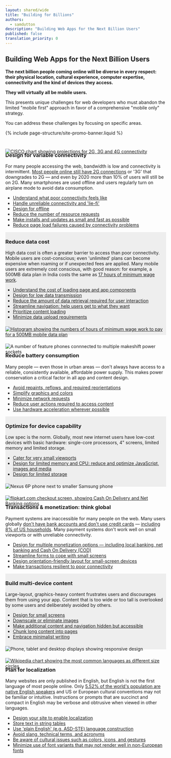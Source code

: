 ```yaml
---
layout: shared/wide
title: "Building for Billions"
authors:
  - samdutton
description: "Building Web Apps for the Next Billion Users"
published: false
translation_priority: 0
---
```


<style>
.mdl-cell h3 {
  margin-top: 0;
}
.mdl-cell img {
  position: relative;
  top: 7px;
}
.wf-landing-section {
    padding-top: 20px;
}
.wf-landing-section:nth-child(even) {
    background-color: #eee;
}
</style>

<div class="wf-subheading">
  <div class="page-content mdl-grid">
    <div class="mdl-cell mdl-cell--9-col wf-showcase__title">
      <h2>Building Web Apps for the Next Billion Users</h2>
      <p><strong>The next billion people coming online will be diverse in every respect: their physical location, cultural&nbsp;experience, computer expertise, connectivity and the kind of devices they access.</strong></p>
      <p><strong>They will virtually all be mobile users.</strong></p>
      <p>This presents unique challenges for web developers who must abandon the limited "mobile first" approach in favor of a comprehensive "mobile only" strategy.</p>
      <p>You can address these challenges by focusing on specific areas.</p>
    </div>
  </div>
</div>

{% include page-structure/site-promo-banner.liquid %}

<!-- item 1 -->
<div class="wf-landing-section">
  <div class="page-content mdl-grid">
    <div class="mdl-cell mdl-cell--6-col mdl-cell--4-col-tablet">
      <a href="http://www.cisco.com/c/en/us/solutions/collateral/service-provider/visual-networking-index-vni/mobile-white-paper-c11-520862.html" title="Cisco Visual Networking Index: Global Mobile Data Traffic Forecast Update, 2015–2020"><img src="/web/imgs/billions/2g.jpg" alt="CISCO chart showing projections for 2G, 3G and 4G connectivity"></a>
    </div>
    <div class="mdl-cell mdl-cell--6-col mdl-cell--4-col-tablet">
      <h3>Design for variable connectivity</h3>
      <p>For many people accessing the web, bandwidth is low and connectivity is intermittent. <a href="http://www.cisco.com/c/en/us/solutions/collateral/service-provider/visual-networking-index-vni/mobile-white-paper-c11-520862.html" title="Cisco Visual Networking Index: Global Mobile Data Traffic Forecast Update, 2015–2020">Most people online still have 2G connections</a> or '3G' that downgrades to 2G — and even by 2020 more than 10% of users will still be on 2G. Many smartphones are used offline and users regularly turn on airplane mode to avoid data consumption.</p>
      <ul>
        <li><a href=".">Understand what poor connectivity feels like</a></li>
        <li><a href=".">Handle unreliable connectivity and 'lie-fi'</a></li>
        <li><a href="https://developers.google.com/web/fundamentals/getting-started/your-first-offline-web-app/?hl=en">Design for offline</a></li>
        <li><a href=".">Reduce the number of resource requests</a></li>
        <li><a href=".">Make installs and updates as small and fast as possible</a></li>
        <li><a href=".">Reduce page load failures caused by connectivity problems</a></li>
      </ul>
    </div>
  </div>
</div>


<!-- item 2 -->
<div class="wf-landing-section wf-landing-gmp">
  <div class="page-content mdl-grid">
    <div class="mdl-cell mdl-cell--6-col mdl-cell--4-col-tablet mdl-cell--hide-phone">
      <h3>Reduce data cost</h3>
      <p>High data cost is often a greater barrier to access than poor connectivity. Mobile users are cost-conscious; even 'unlimited' plans can become expensive when roaming or if unexpected fees are applied. Many mobile users are extremely cost conscious, with good reason: for example, a 500MB data plan in India costs the same as <a href="https://blog.jana.com/2015/05/21/the-data-trap-affordable-smartphones-expensive-data/" title="jana.com report: affordable smartphones, expensive data">17 hours of minimum wage work</a>.</p>
      <ul>
        <li><a href=".">Understand the cost of loading page and app components</a></li>
        <li><a href=".">Design for low data transmission</a></li>
        <li><a href=".">Reduce the amount of data retrieval required for user interaction</a></li>
        <li><a href=".">Streamline navigation: help users get to what they want</a></li>
        <li><a href=".">Prioritize content loading</a></li>
        <li><a href=".">Minimize data upload requirements</a></li>
      </ul>
    </div>
    <div class="mdl-cell mdl-cell--6-col mdl-cell--4-col-tablet">
      <a href="https://blog.jana.com/2015/01/26/the-data-trap/" title="Jana Blog: The data trap"><img src="/web/imgs/billions/cost.jpg" alt="Histogram showing the numbers of hours of minimum wage work to pay for a 500MB mobile data plan"></a>
    </div>
  </div>
</div>

<!-- item 3 -->
<div class="wf-landing-section">
  <div class="page-content mdl-grid">
    <div class="mdl-cell mdl-cell--6-col mdl-cell--4-col-tablet">
      <img src="/web/imgs/billions/power.jpg" alt="A number of feature phones connnected to multiple makeshift power sockets">
    </div>
    <div class="mdl-cell mdl-cell--6-col mdl-cell--4-col-tablet">
      <h3>Reduce battery consumption</h3>
      <p>Many people — even those in urban areas — don't always have access to a reliable, consistently available, affordable power supply. This makes power conservation a critical factor in all app and content design.</p>
      <ul>
        <li><a href=".">Avoid repaints, reflows, and required reorientations</a></li>
        <li><a href=".">Simplify graphics and colors</a></li>
        <li><a href=".">Minimize network requests</a></li>
        <li><a href=".">Reduce user actions required to access content</a></li>
        <li><a href=".">Use hardware acceleration wherever possible</a></li>
      </ul>
    </div>
  </div>
</div>

<!-- item 4 -->
<div class="wf-landing-section wf-landing-gmp">
  <div class="page-content mdl-grid">
    <div class="mdl-cell mdl-cell--6-col mdl-cell--4-col-tablet mdl-cell--hide-phone">
      <h3>Optimize for device capability</h3>
      <p>Low spec is the norm. Globally, most new internet users have low-cost devices with basic hardware: single-core processors, 4" screens, limited memory and limited storage.</p>
      <ul>
        <li><a href=".">Cater for very small viewports</a></li>
        <li><a href=".">Design for limited memory and CPU: reduce and optimize JavaScript, images and media</a></li>
        <li><a href=".">Design for limited storage</a></li>
      </ul>
    </div>
    <div class="mdl-cell mdl-cell--6-col mdl-cell--4-col-tablet">
      <img src="/web/imgs/billions/devices.jpg" alt="Nexus 6P phone next to smaller Samsung phone"></a>
    </div>
  </div>
</div>

<!-- item 5 -->
<div class="wf-landing-section">
  <div class="page-content mdl-grid">
    <div class="mdl-cell mdl-cell--6-col mdl-cell--4-col-tablet">
      <a href="https://flipkart.com" title="Flipkart: India's largest e-commerce site"><img src="/web/imgs/billions/checkout.jpg" alt="flipkart.com checkout screen, showing Cash On Delivery and Net Banking options"></a>
    </div>
    <div class="mdl-cell mdl-cell--6-col mdl-cell--4-col-tablet">
      <h3>Transactions &amp; monetization: think global</h3>
      <p>Payment systems are inaccessible for many people on the web. Many users globally <a href="http://datatopics.worldbank.org/financialinclusion/country/india" title="World Bank report for India">don't have bank accounts and don't use credit cards</a> — <a href="https://www.economist.com/news/united-states/21663262-why-low-income-americans-often-have-pay-more-its-expensive-be-poor" title="Economist article about poverty in the US"> including 8% of US households</a>. Many payment systems don't work well on small viewports or with unreliable connectivity.</p>
      <ul>
        <li><a href=".">Design for multiple monetization options — including local banking, net banking and Cash On Delivery (COD)</a></li>
        <li><a href=".">Streamline forms to cope with small screens</a></li>
        <li><a href=".">Design orientation-friendly layout for small-screen devices</a></li>
        <li><a href=".">Make transactions resilient to poor connectivity</a></li>
      </ul>
    </div>
  </div>
</div>

<!-- item 6 -->
<div class="wf-landing-section wf-landing-gmp">
  <div class="page-content mdl-grid">
    <div class="mdl-cell mdl-cell--6-col mdl-cell--4-col-tablet mdl-cell--hide-phone">
      <h3>Build multi-device content</h3>
      <p>Large-layout, graphics-heavy content frustrates users and discourages them from using your app. Content that is too wide or too tall is overlooked by some users and deliberately avoided by others.</p>
      <ul>
        <li><a href=".">Design for small screens</a></li>
        <li><a href=".">Downscale or eliminate images</a></li>
        <li><a href=".">Make additional content and navigation hidden but accessible</a></li>
        <li><a href=".">Chunk long content into pages</a></li>
        <li><a href=".">Embrace minimalist writing</a></li>
      </ul>
    </div>
    <div class="mdl-cell mdl-cell--6-col mdl-cell--4-col-tablet">
      <img src="/web/imgs/billions/multi.jpg" alt="Phone, tablet and desktop displays showing responsive design">
    </div>
  </div>
</div>

<!-- item 7 -->
<div class="wf-landing-section">
  <div class="page-content mdl-grid">
    <div class="mdl-cell mdl-cell--6-col mdl-cell--4-col-tablet">
      <a href="https://en.wikipedia.org/wiki/List_of_languages_by_number_of_native_speakers#Charts_and_graphs" title="Wikipedia list of languages by number of native speakers, graphic by User:Jroehl"><img src="/web/imgs/billions/localization.jpg" alt="Wikipedia chart showing the most common languages as different size circles"></a>
    </div>
    <div class="mdl-cell mdl-cell--6-col mdl-cell--4-col-tablet">
      <h3>Plan for localization</h3>
      <p>Many websites are only published in English, but English is not the first language of most people online. Only <a href="https://en.wikipedia.org/wiki/List_of_languages_by_number_of_native_speakers" title="Wikipedia list of languages by number of native speakers, graphic by User:Jroehl">5.52% of the world's population are native English speakers</a> and US or European cultural conventions may not be familiar or intuitive. Instructions or prompts that are succinct and compact in English may be verbose and obtrusive when viewed in other languages.</p>
      <ul>
        <li><a href=".">Design your site to enable localization</a></li>
        <li><a href=".">Store text in string tables</a></li>
        <li><a href=".">Use 'plain English' (e.g. ASD-STE) language construction</a></li>
        <li><a href=".">Avoid slang, technical terms, and acronyms</a></li>
        <li><a href=".">Be aware of cultural issues such as colors, icons, and gestures</a></li>
        <li><a href=".">Minimize use of font variants that may not render well in non-European fonts</a></li>
      </ul>
    </div>
  </div>
</div>
